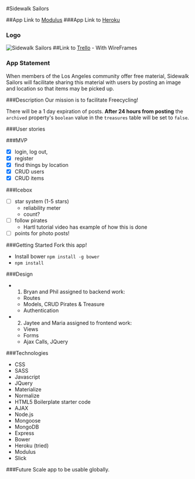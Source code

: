 #Sidewalk Sailors

##App Link to [Modulus](http://sidewalksailors-50393.onmodulus.net/)
###App Link to [Heroku](https://sidewalk-sailors.herokuapp.com/)

### Logo
![Sidewalk Sailors](http://i.imgur.com/N3NR04r.png?1)
##Link to [Trello](https://trello.com/b/jagawiuH/sidewalk-sailors) - With WireFrames

### App Statement
When members of the Los Angeles community offer free material, Sidewalk Sailors will facilitate sharing this material with users by posting an image and location so that items may be picked up.

###Description
Our mission is to facilitate Freecycling!

There will be a 1 day expiration of posts. **After 24 hours from posting** the `archived` property's `boolean` value in the `treasures` table will be set to `false`.

###User stories

###MVP
- [x] login, log out,
- [x] register
- [x] find things by location
- [x] CRUD users
- [x] CRUD items

###Icebox
- [ ] star system (1-5 stars)
  - reliability meter
  - count?
- [ ] follow pirates
  - Hartl tutorial video has example of how this is done
- [ ] points for photo posts!

###Getting Started
Fork this app!
- Install bower `npm install -g bower`
- `npm install`

###Design
- 1. Bryan and Phil assigned to backend work:
  - Routes
  - Models, CRUD Pirates & Treasure
  - Authentication
- 2. Jaytee and Maria assigned to frontend work:
  - Views
  - Forms
  - Ajax Calls, JQuery

###Technologies
- CSS
- SASS
- Javascript
- JQuery
- Materialize
- Normalize
- HTML5 Boilerplate starter code
- AJAX
- Node.js
- Mongoose
- MongoDB
- Express
- Bower
- Heroku (tried)
- Modulus
- Slick

###Future
Scale app to be usable globally.
